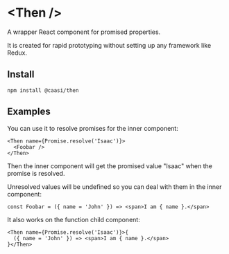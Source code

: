 # &lt;Then /&gt;

A wrapper React component for promised properties.

It is created for rapid prototyping without setting up any framework like Redux.

## Install

```
npm install @caasi/then
```

## Examples

You can use it to resolve promises for the inner component:

```
<Then name={Promise.resolve('Isaac')}>
  <Foobar />
</Then>
```

Then the inner component will get the promised value "Isaac" when the promise is
resolved.

Unresolved values will be undefined so you can deal with them in the inner
component:

```
const Foobar = ({ name = 'John' }) => <span>I am { name }.</span>
```

It also works on the function child component:

```
<Then name={Promise.resolve('Isaac')}>{
  ({ name = 'John' }) => <span>I am { name }.</span>
}</Then>
```
